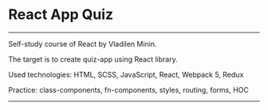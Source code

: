 # React App Quiz

---

Self-study course of React by Vladilen Minin.

The target is to create quiz-app using React library.

Used technologies: HTML, SCSS, JavaScript, React, Webpack 5, Redux

Practice: class-components, fn-components, styles, routing, forms, HOC

---


